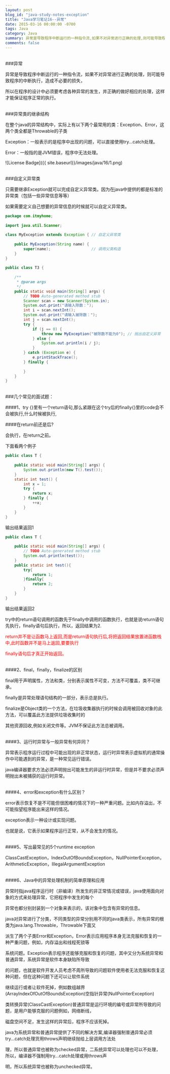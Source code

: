 ```yaml
---
layout: post
blog_id: "java-study-notes-exception"
title: "Java学习笔记16--异常"
date: 2015-03-16 00:00:00 -0700
tags: Java
category: Java
summary: 异常是导致程序中断运行的一种指令流,如果不对异常进行正确的处理,则可能导致程序的中断执行,造成不必要的损失.
comments: false
---
```

</br>
###异常

异常是导致程序中断运行的一种指令流，如果不对异常进行正确的处理，则可能导致程序的中断执行，造成不必要的损失，

所以在程序的设计中必须要考虑各种异常的发生，并正确的做好相应的处理，这样才能保证程序正常的执行。

</br>
###异常类的继承结构

在整个java的异常结构中，实际上有以下两个最常用的类：Exception、Error，这两个类全都是Throwable的子类

Exception：一般表示的是程序中出现的问题，可以直接使用try...catch处理。

Error：一般指的是JVM错误，程序中无法处理。

![License Badge]({{ site.baseurl}}/images/java/16/1.png)

</br>
###自定义异常类

只需要继承Exception就可以完成自定义异常类。因为在java中提供的都是标准的异常类（包括一些异常信息等等）

如果需要定义自己想要的异常信息的时候就可以自定义异常类。

```java
package com.itmyhome;  
  
import java.util.Scanner;  
  
class MyException extends Exception { // 自定义异常类  
      
    public MyException(String name) {  
        super(name);                  // 调用父类构造  
    }  
}  
  
public class T3 {  
  
    /** 
     * @param args 
     */  
    public static void main(String[] args) {  
        // TODO Auto-generated method stub  
        Scanner scan = new Scanner(System.in);  
        System.out.print("请输入除数：");  
        int i = scan.nextInt();  
        System.out.print("请输入被除数：");  
        int j = scan.nextInt();  
        try {  
            if (j == 0) {  
                throw new MyException("被除数不能为0"); // 抛出自定义异常  
            } else {  
                System.out.println(i / j);  
            }  
        } catch (Exception e) {  
            e.printStackTrace();  
        } finally {  
  
        }  
    }  
}
```

</br>
###几个常见的面试题：

####1、try {}里有一个return语句,那么紧跟在这个try后的finally{}里的code会不会被执行,什么时候被执行,

####在return前还是后?

会执行，在return之前。

下面看两个例子

```java
public class T {  
  
    public static void main(String[] args) {  
        System.out.println(new T().test());  
    }  
    static int test() {  
        int x = 1;  
        try {  
            return x;  
        } finally {  
            ++x;  
        }  
    }  
}
```

输出结果返回1

```java
public class T {  
  
    public static void main(String[] args) {  
        // TODO Auto-generated method stub  
        System.out.println(test());  
    }  
    public static int test(){  
        try{  
            return 1;  
        }finally{  
            return 2;  
        }  
    }  
}
```

输出结果返回2

try中的return语句调用的函数先于finally中调用的函数执行，也就是说return语句先执行，finally语句后执行，所以，返回结果为2.

<span style="color:red">return并不是让函数马上返回,而是return语句执行后,将把返回结果放置进函数栈中,此时函数并不是马上返回,要要执行</span>

<span style="color:red">finally语句后才真正开始返回。</span>

</br>
####2、final，finally，finalize的区别

final用于声明属性，方法和类，分别表示属性不可变，方法不可覆盖，类不可继承。

finally是异常处理语句结构的一部分，表示总是执行。

finalize是Object类的一个方法，在垃圾收集器执行的时候会调用被回收对象的此方法，可以覆盖此方法提供垃圾收集时的

其他资源回收,例如关闭文件等。JVM不保证此方法总被调用。

</br>
####3、运行时异常与一般异常有何异同？

异常表示程序运行过程中可能出现的非正常状态，运行时异常表示虚拟机的通常操作中可能遇到的异常，是一种常见运行错误。

java编译器要求方法必须声明抛出可能发生的非运行时异常，但是并不要求必须声明抛出未被捕获的运行时异常。

</br>
####4、error和exception有什么区别？

error表示恢复不是不可能但很困难的情况下的一种严重问题。比如内存溢出，不可能指望程序能出来这样的情况。

exception表示一种设计或实现问题。

也就是说，它表示如果程序运行正常，从不会发生的情况。
 
</br>
####5、写出最常见的5个runtime exception

ClassCastException，IndexOutOfBoundsException，NullPointerException，ArithmeticException，IllegalArgumentException

</br>
####6、Java中的异常处理机制的简单原理和应用

异常时指java程序运行时（非编译）所发生的非正常情况或错误，java使用面向对象的方式来处理异常，它把程序中发生的每个

异常也都分别封装到一个对象来表示的，该对象中包含有异常的信息。

java对异常进行了分类，不同类型的异常分别用不同的java类表示，所有异常的根类为java.lang.Throwable，Throwable下面又

派生了两个子类Error和Exception，Error表示应用程序本身无法克服和恢复的一种严重问题，例如，内存溢出和线程死锁等

系统问题。Exception表示程序还能够克服和恢复的问题，其中又分为系统异常和普通异常，系统异常是软件本身缺陷所导致

的问题，也就是软件开发人员考虑不周所导致的问题软件使用者无法克服和恢复这种问题，但在这种问题下还可以让软件系统

继续运行或者让软件死掉，例如数组越界(ArrayIndexOfOutOfBoundsException)空指针异常(NullPointerException)

类转换异常(ClassCastException)普通异常是运行环境的编号或异常所导致的问题，是用户能够克服的问题例如，网络断线，

磁盘空间不足，发生这样的异常后，程序不应该死掉。

java为系统异常和普通异常提供了不同的解决方案,编译器强制普通异常必须try...catch处理货用throws声明继续抛给上层调用方法处

理，所以普通异常也被称为checked异常，二系统异常可以处理也可以不处理，所以，编译器不强制用try...catch处理或用throws声

明，所以系统异常也被称为unchecked异常。